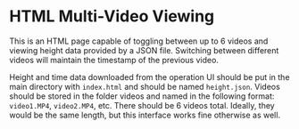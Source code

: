 # HTML Multi-Video Viewing

This is an HTML page capable of toggling between up to 6 videos and viewing height data provided by a JSON file. Switching between different videos will maintain the timestamp of the previous video.

Height and time data downloaded from the operation UI should be put in the main directory with `index.html` and should be named `height.json`. Videos should be stored in the folder videos and named in the following format: `video1.MP4`, `video2.MP4`, etc. There should be 6 videos total. Ideally, they would be the same length, but this interface works fine otherwise as well.
